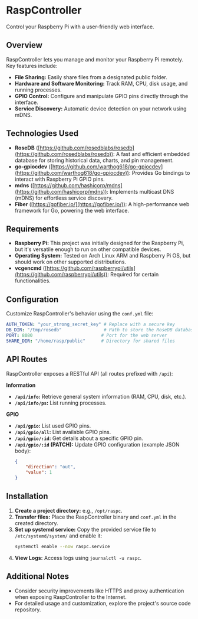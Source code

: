 # RaspController

Control your Raspberry Pi with a user-friendly web interface.

## Overview

RaspController lets you manage and monitor your Raspberry Pi remotely. Key features include:

* **File Sharing:** Easily share files from a designated public folder.
* **Hardware and Software Monitoring:** Track RAM, CPU, disk usage, and running processes.
* **GPIO Control:** Configure and manipulate GPIO pins directly through the interface.
* **Service Discovery:** Automatic device detection on your network using mDNS.

## Technologies Used

* **RoseDB** ([https://github.com/rosedblabs/rosedb](https://github.com/rosedblabs/rosedb)): A fast and efficient embedded database for storing historical data, charts, and pin management.
* **go-gpiocdev** ([https://github.com/warthog618/go-gpiocdev](https://github.com/warthog618/go-gpiocdev)): Provides Go bindings to interact with Raspberry Pi GPIO pins.
* **mdns** ([https://github.com/hashicorp/mdns](https://github.com/hashicorp/mdns)): Implements multicast DNS (mDNS) for effortless service discovery.
* **Fiber** ([https://gofiber.io/](https://gofiber.io/)): A high-performance web framework for Go, powering the web interface.

## Requirements

* **Raspberry Pi:** This project was initially designed for the Raspberry Pi, but it's versatile enough to run on other compatible devices.
* **Operating System:** Tested on Arch Linux ARM and Raspberry Pi OS, but should work on other supported distributions.
* **vcgencmd** ([https://github.com/raspberrypi/utils](https://github.com/raspberrypi/utils)): Required for certain functionalities.

## Configuration

Customize RaspController's behavior using the `conf.yml` file:

```yaml
AUTH_TOKEN: "your_strong_secret_key" # Replace with a secure key 
DB_DIR: "/tmp/rosedb"                # Path to store the RoseDB database
PORT: 8080                          # Port for the web server
SHARE_DIR: "/home/rasp/public"      # Directory for shared files
```

## API Routes

RaspController exposes a RESTful API (all routes prefixed with `/api`):

**Information**

* **`/api/info`:** Retrieve general system information (RAM, CPU, disk, etc.).
* **`/api/info/ps`:** List running processes.

**GPIO**

* **`/api/gpio`:**  List used GPIO pins.
* **`/api/gpio/all`:**  List available GPIO pins.
* **`/api/gpio/:id`:** Get details about a specific GPIO pin.
* **`/api/gpio/:id` (PATCH):** Update GPIO configuration (example JSON body):
   ```json
   {
       "direction": "out", 
       "value": 1
   }
   ```

## Installation

1. **Create a project directory:** e.g., `/opt/raspc`.
2. **Transfer files:** Place the RaspController binary and `conf.yml` in the created directory.
3. **Set up systemd service:**  Copy the provided service file to `/etc/systemd/system/` and enable it: 
   ```bash
   systemctl enable --now raspc.service
   ```
4. **View Logs:** Access logs using `journalctl -u raspc`.

## Additional Notes

* Consider security improvements like HTTPS and proxy authentication when exposing RaspController to the Internet.
* For detailed usage and customization, explore the project's source code repository. 
